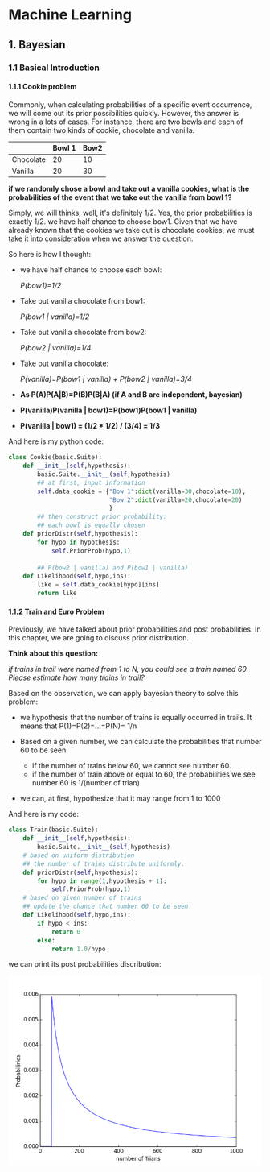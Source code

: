 # Machine Learning


## 1. Bayesian
### 1.1 Basical Introduction 
#### 1.1.1 Cookie problem
Commonly, when calculating probabilities of a specific event occurrence, we will come out its prior possibilities quickly. However, the answer is wrong in a lots of cases. For instance, there are two bowls and each of them contain two kinds of cookie, chocolate and vanilla.

|        | Bowl 1 | Bow2 |
| --------- | ------ | ---- |
| Chocolate | 20 | 10 |
| Vanilla   | 20 | 30 |
 
**if we randomly chose a bowl and take out a vanilla cookies, what is the probabilities of the event that we take out the vanilla from bowl 1?**

Simply, we will thinks, well, it's definitely 1/2.
Yes, the prior probabilities is exactly 1/2. we have half chance to choose bow1. Given that we have already known that the cookies we take out is chocolate cookies, we must take it into consideration when we answer the question.

So here is how I thought:

- we have half chance to choose each bowl: 

	*P(bow1)=1/2*
- Take out vanilla chocolate from bow1: 

	*P(bow1 | vanilla)=1/2*
- Take out vanilla chocolate from bow2: 

	*P(bow2 | vanilla)=1/4*
- Take out vanilla chocolate: 

	*P(vanilla)=P(bow1 | vanilla) + P(bow2 | vanilla)=3/4*
- **As P(A)P(A|B)=P(B)P(B|A) (if A and B are independent, bayesian)**
- **P(vanilla)P(vanilla | bow1)=P(bow1)P(bow1 | vanilla)**
- **P(vanilla | bow1) = (1/2 * 1/2) / (3/4) = 1/3**

And here is my python code:

```python
class Cookie(basic.Suite):
    def __init__(self,hypothesis):
        basic.Suite.__init__(self,hypothesis)
        ## at first, input information
        self.data_cookie = {"Bow 1":dict(vanilla=30,chocolate=10),
                            "Bow 2":dict(vanilla=20,chocolate=20)
                            }
		## then construct prior probability: 
		## each bowl is equally chosen
    def priorDistr(self,hypothesis):
        for hypo in hypothesis:
            self.PriorProb(hypo,1)
		
		## P(bow2 | vanilla) and P(bow1 | vanilla)
    def Likelihood(self,hypo,ins):
        like = self.data_cookie[hypo][ins]
        return like
```
#### 1.1.2 Train and  Euro Problem
Previously, we have talked about prior probabilities and post probabilities. In this chapter, we are going to discuss prior distribution.

**Think about this question:**

*if trains in trail were named from 1 to N, you could see a train named 60. Please estimate how many trains in trail?*

Based on the observation, we can apply bayesian theory to solve this problem:

- we hypothesis that the number of trains is equally occurred in trails. It means that P(1)=P(2)=...=P(N)= 1/n

- Based on a given number, we can calculate the probabilities that number 60 to be seen.
	- if the number of trains below 60, we cannot see number 60.
	- if the number of train above or equal to 60, the  probabilities we see number 60 is 1/(number  of trian)

- we can, at first, hypothesize that it may range from 1 to 1000

And here is my code:

```python
class Train(basic.Suite):
    def __init__(self,hypothesis):
        basic.Suite.__init__(self,hypothesis)
    # based on uniform distribution
    ## the number of trains distribute uniformly.
    def priorDistr(self,hypothesis):
        for hypo in range(1,hypothesis + 1):
            self.PriorProb(hypo,1)
    # based on given number of trains 
    ## update the chance that number 60 to be seen
    def Likelihood(self,hypo,ins):
        if hypo < ins:
            return 0
        else:
            return 1.0/hypo
```

we can print its post probabilities discribution: 
 
![](basic/plots/Train.png)